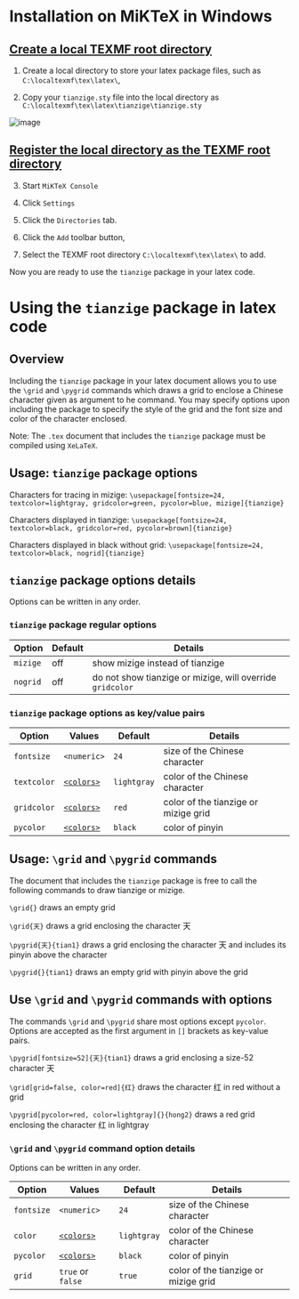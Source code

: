 # Installation on MiKTeX in Windows

## [Create a local TEXMF root directory](https://miktex.org/faq/local-additions)
1. Create a local directory to store your latex package files, such as `C:\localtexmf\tex\latex\`, 

2. Copy your `tianzige.sty` file into the local directory as
`C:\localtexmf\tex\latex\tianzige\tianzige.sty`

![image](https://user-images.githubusercontent.com/19189069/135584016-5caba78c-517d-455b-85d5-eb5addbf3b79.png)

## [Register the local directory as the TEXMF root directory](https://miktex.org/howto/miktex-console)

3. Start `MiKTeX Console`

4. Click `Settings`

5. Click the `Directories` tab.  

6. Click the `Add` toolbar button,

7. Select the TEXMF root directory `C:\localtexmf\tex\latex\` to add.

Now you are ready to use the `tianzige` package in your latex code.

# Using the `tianzige` package in latex code

## Overview

Including the `tianzige` package in your latex document allows you to use the `\grid` and `\pygrid` commands which draws a grid to enclose a Chinese character given as argument to he command.  You may specify options upon including the package to specify the style of the grid and the font size and color of the character enclosed.

Note: The `.tex` document that includes the `tianzige` package must be compiled using `XeLaTeX`.

## Usage: `tianzige` package options

Characters for tracing in mizige:
`\usepackage[fontsize=24, textcolor=lightgray, gridcolor=green, pycolor=blue, mizige]{tianzige}`

Characters displayed in tianzige:
`\usepackage[fontsize=24, textcolor=black, gridcolor=red, pycolor=brown]{tianzige}`

Characters displayed in black without grid:
`\usepackage[fontsize=24, textcolor=black, nogrid]{tianzige}`

## `tianzige` package options details

Options can be written in any order.

### `tianzige` package regular options
Option | Default | Details 
------ | ------- | ------
`mizige` | off | show mizige instead of tianzige
`nogrid` | off | do not show tianzige or mizige, will override `gridcolor`

### `tianzige` package options as key/value pairs

Option | Values | Default | Details 
------ | ------ | ------- | ------
`fontsize` | `<numeric>` | `24` | size of the Chinese character
`textcolor` | [`<colors>`](https://www.overleaf.com/learn/latex/Using_colours_in_LaTeX#Named_colours_provided_by_the_xcolor_package) | `lightgray` |color of the Chinese character
`gridcolor` | [`<colors>`](https://www.overleaf.com/learn/latex/Using_colours_in_LaTeX#Named_colours_provided_by_the_xcolor_package) | `red` | color of the tianzige or mizige grid
`pycolor` | [`<colors>`](https://www.overleaf.com/learn/latex/Using_colours_in_LaTeX#Named_colours_provided_by_the_xcolor_package) | `black` | color of pinyin

## Usage: `\grid` and `\pygrid` commands
The document that includes the `tianzige` package is free to call the following commands to draw tianzige or mizige.

`\grid{}` draws an empty grid

`\grid{天}` draws a grid enclosing the character 天

`\pygrid{天}{tian1}` draws a grid enclosing the character 天 and includes its pinyin above the character

`\pygrid{}{tian1}` draws an empty grid with pinyin above the grid

## Use `\grid` and `\pygrid` commands with options

The commands `\grid` and `\pygrid` share most options except `pycolor`.  Options are accepted as the first argument in `[]` brackets as key-value pairs.

`\pygrid[fontsize=52]{天}{tian1}` draws a grid enclosing a size-52 character 天

`\grid[grid=false, color=red]{红}` draws the character 红 in red without a grid

`\pygrid[pycolor=red, color=lightgray]{}{hong2}` draws a red grid enclosing the character 红 in lightgray

### `\grid` and `\pygrid` command option details

Options can be written in any order.

Option | Values | Default | Details 
------ | ------ | ------- | ------
`fontsize` | `<numeric>` | `24` | size of the Chinese character
`color` | [`<colors>`](https://www.overleaf.com/learn/latex/Using_colours_in_LaTeX#Named_colours_provided_by_the_xcolor_package) | `lightgray` |color of the Chinese character
`pycolor` | [`<colors>`](https://www.overleaf.com/learn/latex/Using_colours_in_LaTeX#Named_colours_provided_by_the_xcolor_package) | `black` | color of pinyin
`grid` | `true` or `false` | `true` | color of the tianzige or mizige grid


